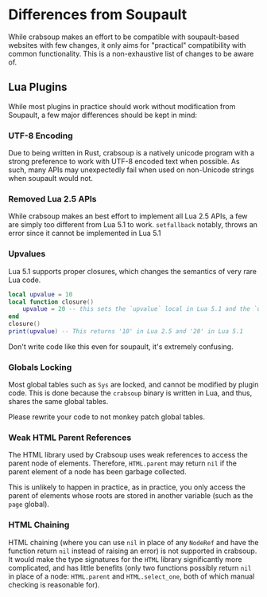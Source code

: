 # Differences from Soupault

While crabsoup makes an effort to be compatible with soupault-based websites with few changes, it only aims for "practical" compatibility with common functionality. This is a non-exhaustive list of changes to be aware of.

## Lua Plugins

While most plugins in practice should work without modification from Soupault, a few major differences should be kept in mind:

### UTF-8 Encoding

Due to being written in Rust, crabsoup is a natively unicode program with a strong preference to work with UTF-8 encoded text when possible. As such, many APIs may unexpectedly fail when used on non-Unicode strings when soupault would not.

### Removed Lua 2.5 APIs

While crabsoup makes an best effort to implement all Lua 2.5 APIs, a few are simply too different from Lua 5.1 to work. `setfallback` notably, throws an error since it cannot be implemented in Lua 5.1

### Upvalues

Lua 5.1 supports proper closures, which changes the semantics of very rare Lua code.

```lua
local upvalue = 10
local function closure()
    upvalue = 20 -- this sets the `upvalue` local in Lua 5.1 and the `upvalue` global in Lua 2.5
end
closure()
print(upvalue) -- This returns '10' in Lua 2.5 and '20' in Lua 5.1
```

Don't write code like this even for soupault, it's extremely confusing.

### Globals Locking

Most global tables such as `Sys` are locked, and cannot be modified by plugin code. This is done because the `crabsoup` binary is written in Lua, and thus, shares the same global tables.

Please rewrite your code to not monkey patch global tables.

### Weak HTML Parent References

The HTML library used by Crabsoup uses weak references to access the parent node of elements. Therefore, `HTML.parent` may return `nil` if the parent element of a node has been garbage collected.

This is unlikely to happen in practice, as in practice, you only access the parent of elements whose roots are stored in another variable (such as the `page` global).

### HTML Chaining

HTML chaining (where you can use `nil` in place of any `NodeRef` and have the function return `nil` instead of raising an error) is not supported in crabsoup. It would make the type signatures for the `HTML` library significantly more complicated, and has little benefits (only two functions possibly return `nil` in place of a node: `HTML.parent` and `HTML.select_one`, both of which manual checking is reasonable for).
    